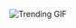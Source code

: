 
<!-- GIF_SECTION -->
![Trending GIF](https://media2.giphy.com/media/v1.Y2lkPThiYjIxNzcyZDdzNmV2cjZtdW5ianpteDN2emVvM2RtczJ0OW9hdXpicGJieGFjcyZlcD12MV9naWZzX3NlYXJjaCZjdD1n/scZPhLqaVOM1qG4lT9/giphy.gif)
<!-- END_GIF_SECTION -->
